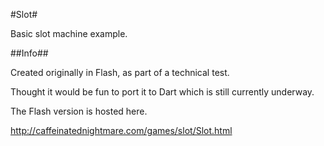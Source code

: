 #Slot#

Basic slot machine example.

##Info##

Created originally in Flash, as part of a technical test.

Thought it would be fun to port it to Dart which is still currently underway.

The Flash version is hosted here.

http://caffeinatednightmare.com/games/slot/Slot.html